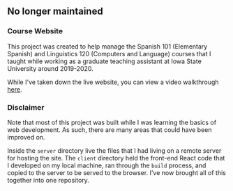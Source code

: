 ## No longer maintained

### Course Website

This project was created to help manage the Spanish 101 (Elementary Spanish) and Linguistics 120 (Computers and Language) courses that I taught while working as a graduate teaching assistant at Iowa State University around 2019-2020. 

While I've taken down the live website, you can view a video walkthrough [here](https://www.loom.com/share/f3693eaea59d409c9f9f6f11b8e62b46). 

### Disclaimer

Note that most of this project was built while I was learning the basics of web development. As such, there are many areas that could have been improved on. 

Inside the ```server``` directory live the files that I had living on a remote server for hosting the site. The ```client``` directory held the front-end React code that I developed on my local machine, ran through the ```build``` process, and copied to the server to be served to the browser. I've now brought all of this together into one repository. 
